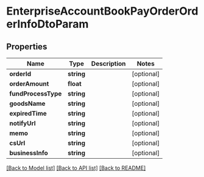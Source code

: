 # EnterpriseAccountBookPayOrderOrderInfoDtoParam

## Properties
Name | Type | Description | Notes
------------ | ------------- | ------------- | -------------
**orderId** | **string** |  | [optional] 
**orderAmount** | **float** |  | [optional] 
**fundProcessType** | **string** |  | [optional] 
**goodsName** | **string** |  | [optional] 
**expiredTime** | **string** |  | [optional] 
**notifyUrl** | **string** |  | [optional] 
**memo** | **string** |  | [optional] 
**csUrl** | **string** |  | [optional] 
**businessInfo** | **string** |  | [optional] 

[[Back to Model list]](../README.md#documentation-for-models) [[Back to API list]](../README.md#documentation-for-api-endpoints) [[Back to README]](../README.md)


